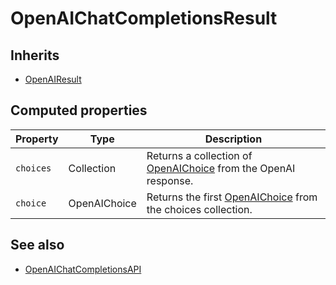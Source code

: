 # OpenAIChatCompletionsResult

## Inherits

- [OpenAIResult](OpenAIResult.md)

## Computed properties

| Property  | Type          | Description                                                                 |
|-----------|---------------|-----------------------------------------------------------------------------|
| `choices` | Collection    | Returns a collection of [OpenAIChoice](OpenAIChoice.md) from the OpenAI response. |
| `choice`  | OpenAIChoice  | Returns the first [OpenAIChoice](OpenAIChoice.md) from the choices collection.    |

## See also

- [OpenAIChatCompletionsAPI](OpenAIChatCompletionsAPI.md)
